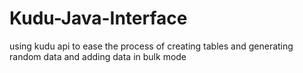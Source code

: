 # Kudu-Java-Interface
using kudu api to ease the process of creating tables and generating random data and adding data in bulk mode
